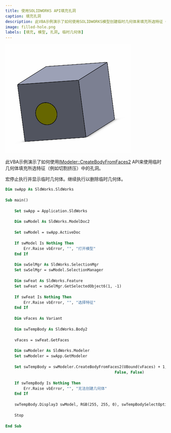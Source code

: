 ```yaml
---
title: 使用SOLIDWORKS API填充孔洞
caption: 填充孔洞
description: 此VBA示例演示了如何使用SOLIDWORKS模型创建临时几何体来填充所选特征（例如切割挤压）中的孔洞。
image: filled-hole.png
labels: [填充, 模型, 孔洞, 临时几何体]
---
```


![使用临时几何体填充的孔洞](filled-hole.png)

此VBA示例演示了如何使用[IModeler::CreateBodyFromFaces2](https://help.solidworks.com/2017/English/api/sldworksapi/SOLIDWORKS.Interop.sldworks~SOLIDWORKS.Interop.sldworks.IModeler~CreateBodyFromFaces2.html) API来使用临时几何体填充所选特征（例如切割挤压）中的孔洞。

宏停止执行并显示临时几何体。继续执行以删除临时几何体。

```vb
Dim swApp As SldWorks.SldWorks

Sub main()

    Set swApp = Application.SldWorks
    
    Dim swModel As SldWorks.ModelDoc2
    
    Set swModel = swApp.ActiveDoc
    
    If swModel Is Nothing Then
        Err.Raise vbError, "", "打开模型"
    End If
    
    Dim swSelMgr As SldWorks.SelectionMgr
    Set swSelMgr = swModel.SelectionManager
    
    Dim swFeat As SldWorks.Feature
    Set swFeat = swSelMgr.GetSelectedObject6(1, -1)
    
    If swFeat Is Nothing Then
        Err.Raise vbError, "", "选择特征"
    End If
    
    Dim vFaces As Variant
    
    Dim swTempBody As SldWorks.Body2
        
    vFaces = swFeat.GetFaces
    
    Dim swModeler As SldWorks.Modeler
    Set swModeler = swApp.GetModeler
    
    Set swTempBody = swModeler.CreateBodyFromFaces2(UBound(vFaces) + 1, vFaces, swCreateFacesBodyAction_e.swCreateFacesBodyActionCap, _
                                                False, False)
    
    If swTempBody Is Nothing Then
        Err.Raise vbError, "", "无法创建几何体"
    End If
    
    swTempBody.Display3 swModel, RGB(255, 255, 0), swTempBodySelectOptions_e.swTempBodySelectOptionNone
    
    Stop
    
End Sub
```

